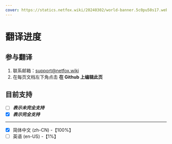 ```yaml
---
cover: https://statics.netfox.wiki/20240302/world-banner.5c0pu50s17.webp
---
```


# 翻译进度

## 参与翻译

1. 联系邮箱：<support@netfox.wiki>
2. 在每页文档左下角点击 **在 Github 上编辑此页**

<InfoCom title="申请编辑权限" content="需要 Github 账户" button-text="填写表格" link="https://docs.qq.com/form/page/DUEJaclBuQ1N3SGtn"/>

## 目前支持

- [ ] ***表示未完全支持***
- [x] ***表示完全支持***

---

- [x] 简体中文 (zh-CN) -【100%】
- [ ] 英语 (en-US) -【1%】
